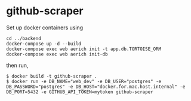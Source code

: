 # github-scraper

Set up docker containers using

```
cd ../backend
docker-compose up -d --build
docker-compose exec web aerich init -t app.db.TORTOISE_ORM
docker-compose exec web aerich init-db
```

then run,

```
$ docker build -t github-scraper .
$ docker run -e DB_NAME="web_dev" -e DB_USER="postgres" -e DB_PASSWORD="postgres" -e DB_HOST="docker.for.mac.host.internal" -e DB_PORT=5432 -e GITHUB_API_TOKEN=mytoken github-scraper

```
